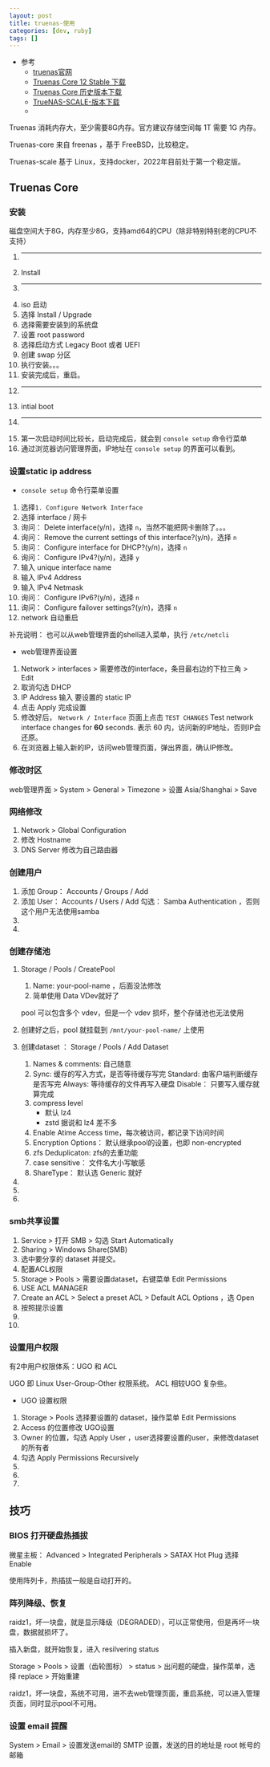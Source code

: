 ```yaml
---
layout: post
title: truenas-使用
categories: [dev, ruby]
tags: []
---
```


* 参考
  * [truenas官网](https://www.truenas.com/)
  * [Truenas Core 12 Stable 下载](https://download.freenas.org/12.0/STABLE/)
  * [Truenas Core 历史版本下载](https://download.freenas.org/)
  * [TrueNAS-SCALE-版本下载](https://download.truenas.com/)
  * []()




Truenas 消耗内存大，至少需要8G内存。官方建议存储空间每 1T 需要 1G 内存。

Truenas-core 来自 freenas ，基于 FreeBSD，比较稳定。

Truenas-scale 基于 Linux，支持docker，2022年目前处于第一个稳定版。


## Truenas Core

### 安装

磁盘空间大于8G，内存至少8G，支持amd64的CPU（除非特别特别老的CPU不支持）

1. ---
1. Install
1. ---
1. iso 启动
1. 选择 Install / Upgrade
1. 选择需要安装到的系统盘
1. 设置 root password
1. 选择启动方式 Legacy Boot 或者 UEFI
1. 创建 swap 分区
1. 执行安装。。。
1. 安装完成后，重启。
1. ---
1. intial boot
1. ---
1. 第一次启动时间比较长，启动完成后，就会到 `console setup` 命令行菜单
1. 通过浏览器访问管理界面，IP地址在 `console setup` 的界面可以看到。



### 设置static ip address

*  `console setup` 命令行菜单设置

1. 选择`1. Configure Network Interface`
1. 选择 interface / 网卡
1. 询问： Delete interface(y/n)，选择 `n`，当然不能把网卡删除了。。。
1. 询问： Remove the current settings of this interface?(y/n)，选择 `n`
1. 询问： Configure interface for DHCP?(y/n)，选择 `n`
1. 询问： Configure IPv4?(y/n)，选择 `y`
1. 输入 unique interface name
1. 输入 IPv4 Address
1. 输入 IPv4 Netmask
1. 询问： Configure IPv6?(y/n)，选择 `n`
1. 询问： Configure failover settings?(y/n)，选择 `n`
1. network 自动重启

补充说明： 也可以从web管理界面的shell进入菜单，执行 `/etc/netcli`

* web管理界面设置

1. Network \> interfaces \> 需要修改的interface，条目最右边的下拉三角 \> Edit
1. 取消勾选 DHCP
1. IP Address 输入 要设置的 static IP
1. 点击 Apply 完成设置
1. 修改好后， `Network / Interface` 页面上点击 `TEST CHANGES`
    Test network interface changes for __60__ seconds.
    表示 60 内，访问新的IP地址，否则IP会还原。
1. 在浏览器上输入新的IP，访问web管理页面，弹出界面，确认IP修改。


### 修改时区

web管理界面 \> System \> General \> Timezone \> 设置 Asia/Shanghai \> Save


### 网络修改

1. Network \> Global Configuration
1. 修改 Hostname
1. DNS Server 修改为自己路由器


### 创建用户

1. 添加 Group： Accounts / Groups / Add
1. 添加 User： Accounts / Users / Add
    勾选： Samba Authentication ，否则这个用户无法使用samba
1. 
1. 


### 创建存储池


1. Storage / Pools / CreatePool
    1. Name: your-pool-name ，后面没法修改
    1. 简单使用 Data VDev就好了
    
    pool 可以包含多个 vdev，但是一个 vdev 损坏，整个存储池也无法使用
1. 创建好之后，pool 就挂载到 `/mnt/your-pool-name/` 上使用
1. 创建dataset ： Storage / Pools / Add Dataset
    1. Names & comments: 自己随意
    1. Sync: 缓存的写入方式，是否等待缓存写完
        Standard: 由客户端判断缓存是否写完
        Always: 等待缓存的文件再写入硬盘
        Disable： 只要写入缓存就算完成
    1. compress level
        * 默认 lz4
        * zstd 据说和 lz4 差不多
    1. Enable Atime
        Access time，每次被访问，都记录下访问时间
    1. Encryption Options： 默认继承pool的设置，也即 non-encrypted
    1. zfs Deduplicaton: zfs的去重功能
    1. case sensitive： 文件名大小写敏感
    1. ShareType： 默认选 Generic 就好
1. 
1. 
1. 



### smb共享设置

1. Service \> 打开 SMB \> 勾选 Start Automatically
1. Sharing \> Windows Share(SMB)
1. 选中要分享的 dataset 并提交。
1. 配置ACL权限
1. Storage \> Pools \> 需要设置dataset，右键菜单 Edit Permissions
1. USE ACL MANAGER
1. Create an ACL \> Select a preset ACL \> Default ACL Options ，选 Open
1. 按照提示设置
1. 
1. 



### 设置用户权限

有2中用户权限体系：UGO 和 ACL

UGO 即 Linux User-Group-Other 权限系统。
ACL 相较UGO 复杂些。


* UGO 设置权限

1. Storage \> Pools 选择要设置的 dataset，操作菜单  Edit Permissions
1. Access 的位置修改 UGO设置
1. Owner 的位置，勾选 Apply User ，user选择要设置的user，来修改dataset的所有者
1. 勾选 Apply Permissions Recursively
1. 
1. 
1. 






## 技巧


### BIOS 打开硬盘热插拔


微星主板： Advanced \> Integrated Peripherals \> SATAX Hot Plug 选择 Enable

使用阵列卡，热插拔一般是自动打开的。


### 阵列降级、恢复

raidz1，坏一块盘，就是显示降级（DEGRADED），可以正常使用，但是再坏一块盘，数据就损坏了。

插入新盘，就开始恢复，进入 resilvering status

Storage \> Pools \> 设置（齿轮图标） \> status \> 出问题的硬盘，操作菜单，选择 replace \> 开始重建


raidz1，坏一块盘，系统不可用，进不去web管理页面，重启系统，可以进入管理页面，同时显示pool不可用。


### 设置 email 提醒

System \> Email \> 设置发送email的 SMTP 设置，发送的目的地址是 root 帐号的邮箱












